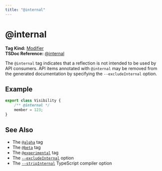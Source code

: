 ```yaml
---
title: "@internal"
---
```


# @internal

**Tag Kind:** [Modifier](../tags.md#modifier-tags) <br>
**TSDoc Reference:** [@internal](https://tsdoc.org/pages/tags/internal/)

The `@internal` tag indicates that a reflection is not intended to be used by API consumers.
API items annotated with `@internal` may be removed from the generated documentation by specifying
the `--excludeInternal` option.

## Example

```ts
export class Visibility {
    /** @internal */
    member = 123;
}
```

## See Also

-   The [`@alpha`](alpha.md) tag
-   The [`@beta`](beta.md) tag
-   The [`@experimental`](experimental.md) tag
-   The [`--excludeInternal`](../options/input.md#excludeinternal) option
-   The [`--stripInternal`](https://www.typescriptlang.org/tsconfig#stripInternal) TypeScript compiler option
